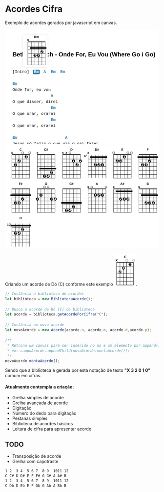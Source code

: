 # Acordes Cifra

Exemplo de acordes gerados por javascript em canvas.

![Exemplo de musica](captura2.png)
![Exemplo de acordes gerados](captura1.png)

Criando um acorde de Dó (C) conforme este exemplo ![exemplo c](exemplo-c.png).

```javascript
// Instância a biblioteca de acordes
let biblioteca = new BibliotecaAcorde();

// Busca o acorde de Dó (C) da biblioteca
let acorde = biblioteca.getAcordePorCifra("C");

// Instância um novo acorde
let novoAcorde = new Acorde(acorde.n, acorde.m, acorde.d,acorde.p);

/**
 * Retrona um canvas para ser inserido no nó e um elemento por append(),
 * ex: campoAcorde.appendChild(novoAcorde.montaAcorde());
 */
novoAcorde.montaAcorde();
```

Sendo que a biblioteca é gerada por esta notação de texto **"X 3 2 0 1 0"** comum em cifras.

#### Atualmente contempla a criação:

* Grelha simples de acorde
* Grelha avançada de acorde
* Digitação
* Número do dedo para digitação
* Pestanas simples
* Biblioteca de acordes básicos
* Leitura de cifra para apresentar acorde

## TODO

* Transposição de acorde
* Grelha com capotraste

```
1 2  3 4  5 6 7  8 9  1011 12
C C# D D# E F F# G G# A A# B
1 2  3 4  5 6 7  8 9  1011 12
C Db D Eb E F Gb G Ab A Bb B
```